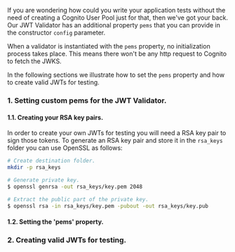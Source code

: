 If you are wondering how could you write your application tests without the need of creating a Cognito User Pool just for that, then we've got your back.
Our JWT Validator has an additional property `pems` that you can provide in the constructor `config` parameter.
 
When a validator is instantiated with the `pems` property, no initialization process takes place. This means there won't be any http request to Cognito
to fetch the JWKS.

In the following sections we illustrate how to set the `pems` property and how to create valid JWTs for testing.

### 1. Setting custom pems for the JWT Validator.

#### 1.1. Creating your RSA key pairs.

In order to create your own JWTs for testing you will need a RSA key pair to sign those tokens. To generate an RSA key pair and
store it in the `rsa_keys` folder you can use OpenSSL as follows:

```bash
# Create destination folder.
mkdir -p rsa_keys

# Generate private key.
$ openssl genrsa -out rsa_keys/key.pem 2048

# Extract the public part of the private key.
$ openssl rsa -in rsa_keys/key.pem -pubout -out rsa_keys/key.pub
```

#### 1.2. Setting the 'pems' property.

### 2. Creating valid JWTs for testing.
